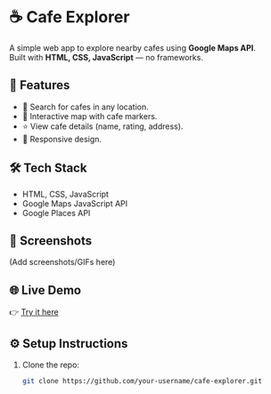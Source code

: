 # ☕ Cafe Explorer

A simple web app to explore nearby cafes using **Google Maps API**.  
Built with **HTML, CSS, JavaScript** — no frameworks.

## 🚀 Features
- 🔎 Search for cafes in any location.
- 📍 Interactive map with cafe markers.
- ⭐ View cafe details (name, rating, address).
- 📱 Responsive design.

## 🛠️ Tech Stack
- HTML, CSS, JavaScript  
- Google Maps JavaScript API  
- Google Places API  

## 📸 Screenshots
(Add screenshots/GIFs here)


## 🌐 Live Demo
👉 [Try it here](your-deployed-link)



## ⚙️ Setup Instructions
1. Clone the repo:
   ```bash
   git clone https://github.com/your-username/cafe-explorer.git

